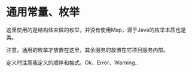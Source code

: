 # 通用常量、枚举

这里使用的是结构体来做的枚举，并没有使用Map，源于Java的枚举本质也是类。

注意，通用的枚举才放置在这里，其余服务的放置在它项目服务内部。

定义时注意我定义的顺序和格式。Ok、Error、Warning..

